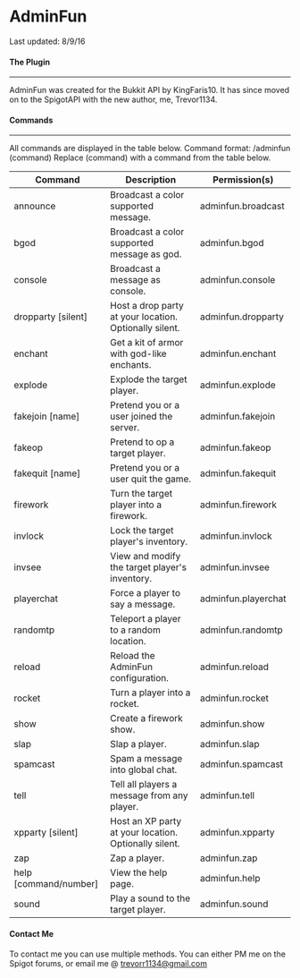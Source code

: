 AdminFun
========

Last updated: 8/9/16

#### The Plugin
---
AdminFun was created for the Bukkit API by KingFaris10. It has since moved on to the SpigotAPI with the new author, me, Trevor1134.

#### Commands
---
All commands are displayed in the table below.
Command format: /adminfun (command)
Replace (command) with a command from the table below.

| Command                        | Description                                            | Permission(s)       |
|--------------------------------|--------------------------------------------------------|---------------------|
| announce <message>             | Broadcast a color supported message.                   | adminfun.broadcast  |
| bgod <message>                 | Broadcast a color supported message as god.            | adminfun.bgod       |
| console <message>              | Broadcast a message as console.                        | adminfun.console    |
| dropparty <startTime> [silent] | Host a drop party at your location. Optionally silent. | adminfun.dropparty  |
| enchant                        | Get a kit of armor with god-like enchants.             | adminfun.enchant    |
| explode <target>               | Explode the target player.                             | adminfun.explode    |
| fakejoin [name]                | Pretend you or a user joined the server.               | adminfun.fakejoin   |
| fakeop <target>                | Pretend to op a target player.                         | adminfun.fakeop     |
| fakequit [name]                | Pretend you or a user quit the game.                   | adminfun.fakequit   |
| firework <target>              | Turn the target player into a firework.                | adminfun.firework   |
| invlock <target>               | Lock the target player's inventory.                    | adminfun.invlock    |
| invsee <target>                | View and modify the target player's inventory.         | adminfun.invsee     |
| playerchat <target> <message>  | Force a player to say a message.                       | adminfun.playerchat |
| randomtp <target>              | Teleport a player to a random location.                | adminfun.randomtp   |
| reload                         | Reload the AdminFun configuration.                     | adminfun.reload     |
| rocket <target>                | Turn a player into a rocket.                           | adminfun.rocket     |
| show                           | Create a firework show.                                | adminfun.show       |
| slap <target>                  | Slap a player.                                         | adminfun.slap       |
| spamcast <message>             | Spam a message into global chat.                       | adminfun.spamcast   |
| tell <identity> <message>      | Tell all players a message from any player.            | adminfun.tell       |
| xpparty <startTime> [silent]   | Host an XP party at your location. Optionally silent.  | adminfun.xpparty    |
| zap <target>                   | Zap a player.                                          | adminfun.zap        |
| help [command/number]          | View the help page.                                    | adminfun.help       |
| sound <target> <sound>         | Play a sound to the target player.                     | adminfun.sound      |

#### Contact Me
To contact me you can use multiple methods. 
You can either PM me on the Spigot forums, or email me @ trevorr1134@gmail.com
